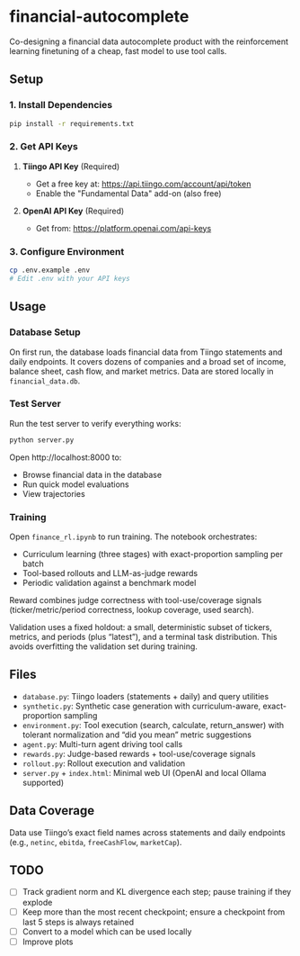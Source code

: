 # financial-autocomplete

Co-designing a financial data autocomplete product with the reinforcement learning finetuning of a cheap, fast model to use tool calls.

## Setup

### 1. Install Dependencies

```bash
pip install -r requirements.txt
```

### 2. Get API Keys

1. **Tiingo API Key** (Required)
   - Get a free key at: https://api.tiingo.com/account/api/token
   - Enable the "Fundamental Data" add-on (also free)

2. **OpenAI API Key** (Required)
   - Get from: https://platform.openai.com/api-keys

### 3. Configure Environment

```bash
cp .env.example .env
# Edit .env with your API keys
```

## Usage

### Database Setup

On first run, the database loads financial data from Tiingo statements and daily endpoints. It covers dozens of companies and a broad set of income, balance sheet, cash flow, and market metrics. Data are stored locally in `financial_data.db`.

### Test Server

Run the test server to verify everything works:

```bash
python server.py
```

Open http://localhost:8000 to:
- Browse financial data in the database
- Run quick model evaluations
- View trajectories

### Training

Open `finance_rl.ipynb` to run training. The notebook orchestrates:
- Curriculum learning (three stages) with exact-proportion sampling per batch
- Tool-based rollouts and LLM-as-judge rewards
- Periodic validation against a benchmark model

Reward combines judge correctness with tool-use/coverage signals (ticker/metric/period correctness, lookup coverage, used search).

Validation uses a fixed holdout: a small, deterministic subset of tickers, metrics, and periods (plus “latest”), and a terminal task distribution. This avoids overfitting the validation set during training.

## Files

- `database.py`: Tiingo loaders (statements + daily) and query utilities
- `synthetic.py`: Synthetic case generation with curriculum-aware, exact-proportion sampling
- `environment.py`: Tool execution (search, calculate, return_answer) with tolerant normalization and “did you mean” metric suggestions
- `agent.py`: Multi-turn agent driving tool calls
- `rewards.py`: Judge-based rewards + tool-use/coverage signals
- `rollout.py`: Rollout execution and validation
- `server.py` + `index.html`: Minimal web UI (OpenAI and local Ollama supported)

## Data Coverage

Data use Tiingo’s exact field names across statements and daily endpoints (e.g., `netinc`, `ebitda`, `freeCashFlow`, `marketCap`).

## TODO

- [ ] Track gradient norm and KL divergence each step; pause training if they explode
- [ ] Keep more than the most recent checkpoint; ensure a checkpoint from last 5 steps is always retained
- [ ] Convert to a model which can be used locally
- [ ] Improve plots
